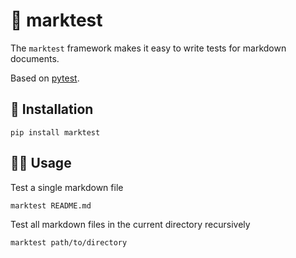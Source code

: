 # 🧪 marktest

The `marktest` framework makes it easy to write tests for markdown documents.

Based on [pytest](https://github.com/pytest-dev/pytest).

## 🔨 Installation

```shell
pip install marktest
```

## 🏃‍♂️ Usage

Test a single markdown file

```shell
marktest README.md
```

Test all markdown files in the current directory recursively

```shell
marktest path/to/directory
```
